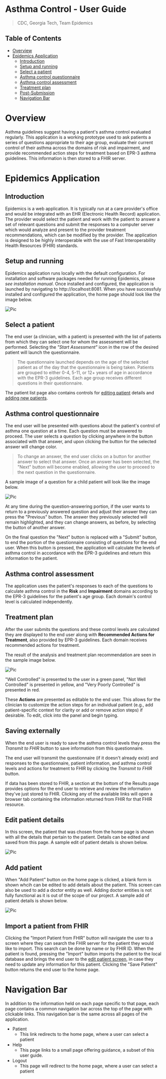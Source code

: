 # Asthma Control - User Guide
>CDC, 
>Georgia Tech, 
>Team Epidemics

## Table of Contents

* [Overview](User_Guide.md#overview)
* [Epidemics Application](User_Guide.md#epidemics-application)
  * [Introduction](User_Guide.md#introduction)
  * [Setup and running](User_Guide.md#setup-and-running)
  * [Select a patient](User_Guide.md#select-a-patient)
  * [Asthma control questionnaire](User_Guide.md#asthma-control-questionnaire)
  * [Asthma control assessment](User_Guide.md#asthma-control-assessment)
  * [Treatment plan](User_Guide.md#treatment-plan)
  * [Post-Submission](User_Guide.md#post-Submission)
  * [Navigation Bar](User_Guide.md#navigation-bar)
  
# Overview

Asthma guidelines suggest having a patient's asthma control evaluated regularly. This application is a working prototype used to ask patients a series of questions appropriate to their age group, evaluate their current control of their asthma across the domains of risk and impairment, and provide recommended action steps for treatment based on EPR-3 asthma guidelines. This information is then stored to a FHIR server.  

# Epidemics Application

## Introduction
Epidemics is a web application. It is typically run at a care provider's office and would be integrated with an EHR (Electronic Health Record) application. The provider would select the patient and work with the patient to answer a set of relevant questions and submit the responses to a computer server which would analyze and present to the provider treatment recommendations, which can be modified by the provider. The application is designed to be highly interoperable with the use of Fast Interoperability Health Resources (FHIR) standards. 

## Setup and running
Epidemics application runs locally with the default configuration. For installation and software packages needed for running Epidemics, please *see installation manual*. Once installed and configured, the application is launched by navigating to http://localhost:8081. When you have successfuly installed and configured the application, the home page should look like the image below.

![Pic](images/home_page.png)

## Select a patient
The end user (a clinician, with a patient) is presented with the list of patients from which they can select one for whom the assessment will be performed. Selecting the *"Start Assessment"* icon in the row of the desired patient will launch the questionnaire. 
>The questionnaire launched depends on the age of the selected patient as of the day that the questionnaire is being taken. Patients are grouped to either 0-4, 5-11, or 12+ years of age in accordance with the EPR-3 guidelines. Each age group receives different questions in their questionnaire.

The patient list page also contains controls for [editing patient](User_Guide.md#edit-patient-details) details and [adding new patients](User_Guide.md#adding-patient).

## Asthma control questionnaire
The end user will be presented with questions about the patient's control of asthma one question at a time. Each question must be answered to proceed. The user selects a question by clicking anywhere in the button associated with that answer, and upon clicking the button for the selected answer will change color. 
>To change an answer, the end user clicks on a button for another answer to select that answer. Once an answer has been selected, the "Next" button will become enabled, allowing the user to proceed to the next question in the questionnaire. 

A sample image of a question for a child patient will look like the image below.

![Pic](images/assessment_2.png)

At  any time during the question-answering portion, if the user wants to return to a previously answered question and adjust their answer they can press the "Previous" button. The answer they previously selected will remain highlighted, and they can change answers, as before, by selecting the button of another answer.

On the final question the "Next" button is replaced with a  "Submit" button, to end the portion of the questionnaire consisting of questions for the end user. When this button is pressed, the application will calculate the levels of asthma control in accordance with the EPR-3 guidelines and return this information to the patient.

## Asthma control assessment
The application uses the patient's responses to each of the questions to calculate asthma control in the **Risk** and **Impairment** domains according to the EPR-3 guidelines for the patient's age group. Each domain's control level is calculated independently.

## Treatment plan
After the user submits the questions and these control levels are calculated they are displayed to the end user along with **Recommended Actions for Treatment**, also provided by EPR-3 guidelines. Each domain receives recommended actions for treatment.

The result of the analysis and treatment plan recommendation are seen in the sample image below.

![Pic](images/treatment_plan.png)

"Well Controlled" is presented to the user in a green panel, "Not Well Controlled" is presented in yellow, and "Very Poorly Controlled" is presented in red.

These **Actions** are presented as editable to the end user. This allows for the clinician to customize the action steps for an individual patient (e.g., add patient-specific context for clarity or add or remove action steps) if desirable. To edit, click into the panel and begin typing. 

## Saving externally
When the end user is ready to save the asthma control levels they press the *Transmit to FHIR* button to save information from this questionnaire.

The end user will transmit the questionnaire (if it doesn't already exist) and responses to the questionnaire, patient information, and asthma control levels and actions for treatment to FHIR by clicking the *Transmit to FHIR* button.

If data has been stored to FHIR, a section at the bottom of the Results page provides options for the end user to retrieve and review the information they've just stored to FHIR. Clicking any of the available links will open a browser tab containing the information returned from FHIR for that FHIR resource.

## Edit patient details
In this screen, the patient that was chosen from the home page is shown with all the details that pertain to the patient. Details can be edited and saved from this page. A sample edit of patient details is shown below.

![Pic](images/patient_edit.png)

## Add patient

When "Add Patient" button on the home page is clicked, a blank form is shown whcih can be edited to add details about the patient. This screen can also be used to add a doctor entity as well. Adding doctor entities is not fully functional as it is out of the scope of our project. A sample add of patient details is shown below.

![Pic](images/add_patient.png)

## Import a patient from FHIR

Clicking the "Import Patient from FHIR" button will navigate the user to a screen where they can search the FHIR server for the patient they would like to import. This search can be done by name or by FHIR ID. When the patient is found, pressing the "Import" button imports the patient to the local database and brings the end user to the [edit patient screen](User_Guide.md#edit-patient-details), in case they need to update any information for this patient. Clicking the "Save Patient" button returns the end user to the home page.

# Navigation Bar 

In addition to the information held on each page specific to that page, each page contains a common navigation bar across the top of the page with clickable links. This navigation bar is the same across all pages of the application.

- Patient
	- This link redirects to the home page, where a user can select a patient
-	Help
	-	This page links to a small page offering guidance, a subset of this user guide. 	
- Logout
	- This page will redirect to the home page, where a user can select a patient
